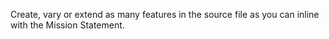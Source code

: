 Create, vary or extend as many features in the source file as you can inline with the Mission Statement.
